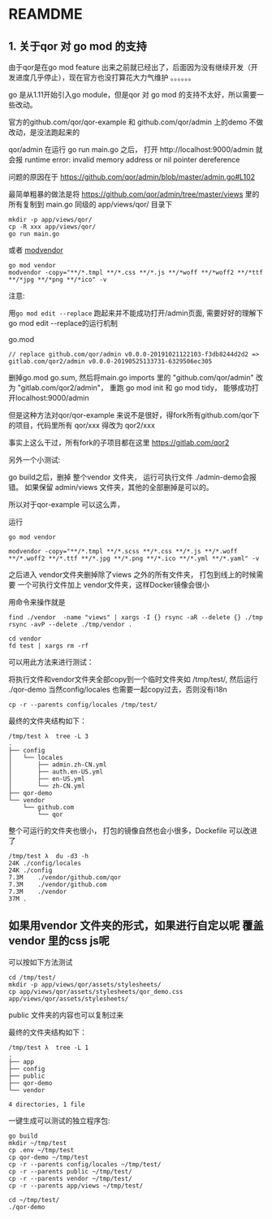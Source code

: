 # REAMDME

## 1. 关于qor 对 go mod 的支持

由于qor是在go mod feature 出来之前就已经出了，后面因为没有继续开发（开发进度几乎停止），现在官方也没打算花大力气维护 。。。。。。

go 是从1.11开始引入go module，但是qor 对 go mod 的支持不太好，所以需要一些改动。

官方的github.com/qor/qor-example 和 github.com/qor/admin 上的demo 不做改动，是没法跑起来的

qor/admin 在运行 go run main.go 之后， 打开 http://localhost:9000/admin 就会报 runtime error: invalid memory address or nil pointer dereference

问题的原因在于 https://github.com/qor/admin/blob/master/admin.go#L102

最简单粗暴的做法是将 https://github.com/qor/admin/tree/master/views 里的所有复制到 main.go 同级的 app/views/qor/ 目录下

```
mkdir -p app/views/qor/
cp -R xxx app/views/qor/
go run main.go
````

或者  [modvendor](https://github.com/goware/modvendor)

```
go mod vendor
modvendor -copy="**/*.tmpl **/*.css **/*.js **/*woff **/*woff2 **/*ttf **/*jpg **/*png **/*ico" -v
```

注意:

用`go mod edit --replace` 跑起来并不能成功打开/admin页面, 需要好好的理解下go mod edit --replace的运行机制

go.mod

```
// replace github.com/qor/admin v0.0.0-20191021122103-f3db8244d2d2 => gitlab.com/qor2/admin v0.0.0-20190525133731-6329506ec305
```

删掉go.mod go.sum, 然后将main.go imports 里的 "github.com/qor/admin" 改为 "gitlab.com/qor2/admin"， 重跑 go mod init 和 go mod tidy， 能够成功打开localhost:9000/admin

但是这种方法对qor/qor-example 来说不是很好，得fork所有github.com/qor下的项目，代码里所有 qor/xxx 得改为 qor2/xxx

事实上这么干过，所有fork的子项目都在这里 https://gitlab.com/qor2


另外一个小测试:

go build之后，删掉 整个vendor 文件夹， 运行可执行文件 ./admin-demo会报错。 如果保留 admin/views 文件夹，其他的全部删掉是可以的。


所以对于qor-example 可以这么弄，

运行

```
go mod vendor

modvendor -copy="**/*.tmpl **/*.scss **/*.css **/*.js **/*.woff **/*.woff2 **/*.ttf **/*.jpg **/*.png **/*.ico **/*.yml **/*.yaml" -v

```

之后进入 vendor文件夹删掉除了views 之外的所有文件夹， 打包到线上的时候需要 一个可执行文件加上 vendor文件夹，这样Docker镜像会很小

用命令来操作就是

```
find ./vendor  -name "views" | xargs -I {} rsync -aR --delete {} ./tmp
rsync -avP --delete ./tmp/vendor .

cd vendor
fd test | xargs rm -rf
```

可以用此方法来进行测试：

将执行文件和vendor文件夹全部copy到一个临时文件夹如 /tmp/test/, 然后运行 ./qor-demo
当然config/locales 也需要一起copy过去，否则没有i18n

```
cp -r --parents config/locales /tmp/test/
```

最终的文件夹结构如下：

```
/tmp/test λ  tree -L 3
.
├── config
│   └── locales
│       ├── admin.zh-CN.yml
│       ├── auth.en-US.yml
│       ├── en-US.yml
│       └── zh-CN.yml
├── qor-demo
└── vendor
    └── github.com
        └── qor
````

整个可运行的文件夹也很小， 打包的镜像自然也会小很多，Dockefile 可以改进了
```
/tmp/test λ  du -d3 -h
24K	./config/locales
24K	./config
7.3M	./vendor/github.com/qor
7.3M	./vendor/github.com
7.3M	./vendor
37M	.
```


## 如果用vendor 文件夹的形式，如果进行自定以呢 覆盖vendor 里的css js呢

可以按如下方法测试

```
cd /tmp/test/
mkdir -p app/views/qor/assets/stylesheets/
cp app/views/qor/assets/stylesheets/qor_demo.css app/views/qor/assets/stylesheets/
```


public 文件夹的内容也可以复制过来


最终的文件夹结构如下：

```
/tmp/test λ  tree -L 1
.
├── app
├── config
├── public
├── qor-demo
└── vendor

4 directories, 1 file
```


一键生成可以测试的独立程序包:

```
go build
mkdir ~/tmp/test
cp .env ~/tmp/test
cp qor-demo ~/tmp/test
cp -r --parents config/locales ~/tmp/test/
cp -r --parents public ~/tmp/test/
cp -r --parents vendor ~/tmp/test/
cp -r --parents app/views ~/tmp/test/

cd ~/tmp/test/
./qor-demo
```
